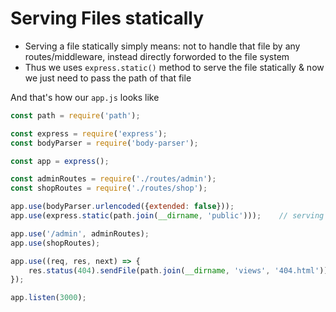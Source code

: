 # Serving Files statically
- Serving a file statically simply means: not to handle that file by any routes/middleware, instead directly forworded to the file system
- Thus we uses `express.static()` method to serve the file statically & now we just need to pass the path of that file

And that's how our `app.js` looks like
```js
const path = require('path');

const express = require('express');
const bodyParser = require('body-parser');

const app = express();

const adminRoutes = require('./routes/admin');
const shopRoutes = require('./routes/shop');

app.use(bodyParser.urlencoded({extended: false}));
app.use(express.static(path.join(__dirname, 'public')));    // serving public folder statically

app.use('/admin', adminRoutes);
app.use(shopRoutes);

app.use((req, res, next) => {
    res.status(404).sendFile(path.join(__dirname, 'views', '404.html'));
});

app.listen(3000);
```